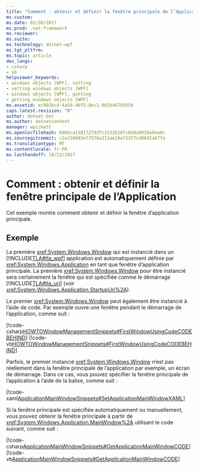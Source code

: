 ```yaml
---
title: "Comment : obtenir et définir la fenêtre principale de l’Application"
ms.custom: 
ms.date: 03/30/2017
ms.prod: .net-framework
ms.reviewer: 
ms.suite: 
ms.technology: dotnet-wpf
ms.tgt_pltfrm: 
ms.topic: article
dev_langs:
- csharp
- vb
helpviewer_keywords:
- windows objects [WPF], setting
- setting windows objects [WPF]
- windows objects [WPF], getting
- getting windows objects [WPF]
ms.assetid: ec902bc4-4a59-46f5-8ec1-963b46789356
caps.latest.revision: "8"
author: dotnet-bot
ms.author: dotnetcontent
manager: wpickett
ms.openlocfilehash: 0d6bca158172fd3fc31526287c6d4a9928a8ea0c
ms.sourcegitcommit: c2e216692ef7576a213ae16af2377cd98d1a67fa
ms.translationtype: MT
ms.contentlocale: fr-FR
ms.lasthandoff: 10/22/2017
---
```

# <a name="how-to-get-and-set-the-main-application-window"></a>Comment : obtenir et définir la fenêtre principale de l’Application
Cet exemple montre comment obtenir et définir la fenêtre d’application principale.  
  
## <a name="example"></a>Exemple  
 La première <xref:System.Windows.Window> qui est instancié dans un [!INCLUDE[TLA#tla_wpf](../../../../includes/tlasharptla-wpf-md.md)] application est automatiquement définie par <xref:System.Windows.Application> en tant que fenêtre d’application principale. La première <xref:System.Windows.Window> pour être instancié sera certainement la fenêtre qui est spécifiée comme le démarrage [!INCLUDE[TLA#tla_uri](../../../../includes/tlasharptla-uri-md.md)] (voir <xref:System.Windows.Application.StartupUri%2A>).  
  
 Le premier <xref:System.Windows.Window> peut également être instancié à l’aide de code. Par exemple ouvre une fenêtre pendant le démarrage de l’application, comme suit :  
  
 [!code-csharp[HOWTOWindowManagementSnippets#FirstWindowUsingCodeCODEBEHIND](../../../../samples/snippets/csharp/VS_Snippets_Wpf/HOWTOWindowManagementSnippets/CSharp/App.xaml.cs#firstwindowusingcodecodebehind)]
 [!code-vb[HOWTOWindowManagementSnippets#FirstWindowUsingCodeCODEBEHIND](../../../../samples/snippets/visualbasic/VS_Snippets_Wpf/HOWTOWindowManagementSnippets/visualbasic/application.xaml.vb#firstwindowusingcodecodebehind)]  
  
 Parfois, le premier instancié <xref:System.Windows.Window> n’est pas réellement dans la fenêtre principale de l’application par exemple, un écran de démarrage. Dans ce cas, vous pouvez spécifier la fenêtre principale de l’application à l’aide de la balise, comme suit :  
  
 [!code-xaml[ApplicationMainWindowSnippets#SetApplicationMainWindowXAML](../../../../samples/snippets/xaml/VS_Snippets_Wpf/ApplicationMainWindowSnippets/XAML/App.xaml#setapplicationmainwindowxaml)]  
  
 Si la fenêtre principale est spécifiée automatiquement ou manuellement, vous pouvez obtenir la fenêtre principale à partir de <xref:System.Windows.Application.MainWindow%2A> utilisant le code suivant, comme suit :  
  
 [!code-csharp[ApplicationMainWindowSnippets#GetApplicationMainWindowCODE](../../../../samples/snippets/csharp/VS_Snippets_Wpf/ApplicationMainWindowSnippets/CSharp/App.xaml.cs#getapplicationmainwindowcode)]
 [!code-vb[ApplicationMainWindowSnippets#GetApplicationMainWindowCODE](../../../../samples/snippets/visualbasic/VS_Snippets_Wpf/ApplicationMainWindowSnippets/visualbasic/application.xaml.vb#getapplicationmainwindowcode)]
